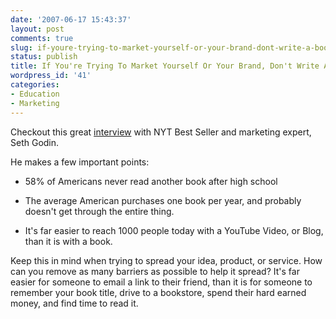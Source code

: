 ```yaml
---
date: '2007-06-17 15:43:37'
layout: post
comments: true
slug: if-youre-trying-to-market-yourself-or-your-brand-dont-write-a-book
status: publish
title: If You're Trying To Market Yourself Or Your Brand, Don't Write A Book
wordpress_id: '41'
categories:
- Education
- Marketing
---
```


Checkout this great [interview](http://www.bestsellerinterviews.com/10-questions-with-seth-godin-author-of-permission-marketing-purple-cow-and-the-dip.html) with NYT Best Seller and marketing expert, Seth Godin.

He makes a few important points:



	
  * 58% of Americans never read another book after high school

	
  * The average American purchases one book per year, and probably doesn't get through the entire thing.

	
  * It's far easier to reach 1000 people today with a YouTube Video, or Blog, than it is with a book.



Keep this in mind when trying to spread your idea, product, or service.  How can you remove as many barriers as possible to help it spread?  It's far easier for someone to email a link to their friend, than it is for someone to remember your book title, drive to a bookstore, spend their hard earned money, and find time to read it.
